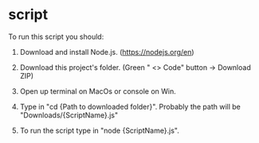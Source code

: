 # script

To run this script you should:

1. Download and install Node.js. (https://nodejs.org/en)

2. Download this project's folder. (Green " <> Code" button -> Download ZIP)

3. Open up terminal on MacOs or console on Win.

4. Type in "cd {Path to downloaded folder}". Probably the path will be "Downloads/{ScriptName}.js"

5. To run the script type in "node {ScriptName}.js".
